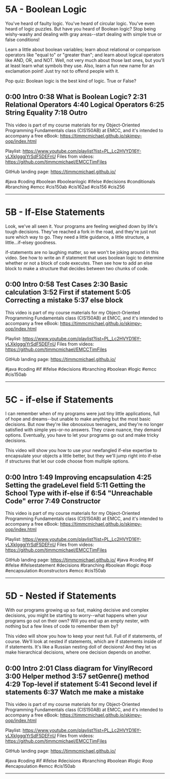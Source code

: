 # 5A - Boolean Logic

You've heard of faulty logic. You've heard of circular logic. You've even heard of logic puzzles. But have you heard of Boolean logic? Stop being wishy-washy and dealing with gray areas--start dealing with simple true or false conditions!

Learn a little about boolean variables; learn about relational or comparison operators like "equal to" or "greater than"; and learn about logical operators like AND, OR, and NOT. Well, not very much about those last ones, but you'll at least learn what symbols they use. Also, learn a fun new name for an exclamation point! Just try not to offend people with it.

Pop quiz: Boolean logic is the best kind of logic. True or False?

0:00 Intro
0:38 What is Boolean Logic?
2:31 Relational Operators
4:40 Logical Operators
6:25 String Equality
7:18 Outro
----
This video is part of my course materials for my Object-Oriented Programming Fundamentals class (CIS150AB) at EMCC, and it's intended to accompany a free eBook: https://timmcmichael.github.io/skimpy-oop/index.html

Playlist: https://www.youtube.com/playlist?list=PL_Lc2HVYD16Y-vLXkIgggjYrSdF5DEFnU
Files from videos: https://github.com/timmcmichael/EMCCTimFiles 

GitHub landing page: https://timmcmichael.github.io/

#java #coding #boolean #booleanlogic #ifelse #decisions #conditionals #branching #emcc #cis150ab #cis162ad #cis156 #cis256

---------------------


# 5B - If-Else Statements

Look, we've all seen it. Your programs are feeling weighed down by life's tough decisions. They've reached a fork in the road, and they're just not sure which way to go. They need a little guidance, a little structure, a little...if-elsey goodness.

if-statements are no laughing matter, so we won't be joking around in this video. See how to write an if statement that uses boolean logic to determine whether or not a block of code executes. Then see how to add an else block to make a structure that decides between two chunks of code.

0:00 Intro
0:58 Test Cases
2:30 Basic calculation
3:52 First if statement
5:05 Correcting a mistake
5:37 else block
----
This video is part of my course materials for my Object-Oriented Programming Fundamentals class (CIS150AB) at EMCC, and it's intended to accompany a free eBook: https://timmcmichael.github.io/skimpy-oop/index.html

Playlist: https://www.youtube.com/playlist?list=PL_Lc2HVYD16Y-vLXkIgggjYrSdF5DEFnU
Files from videos: https://github.com/timmcmichael/EMCCTimFiles 

GitHub landing page: https://timmcmichael.github.io/

#java #coding #if #ifelse #decisions #branching #boolean #logic #emcc #cis150ab

---------------------

# 5C - if-else if Statements

I can remember when of my programs were just tiny little applications, full of hope and dreams--but unable to make anything but the most basic decisions. But now they're like obnosxious teenagers, and they're no longer satisfied with simple yes-or-no answers. They crave nuance, they demand options. Eventually, you have to let your programs go out and make tricky decisions. 

This video will show you how to use your newfangled if-else expertise to encapsulate your objects a little better, but they we'll jump right into if-else if structures that let our code choose from multiple options.

0:00 Intro
1:49 Improving encapsulation 
4:25 Setting the gradeLevel field
5:11 Getting the School Type with if-else if
6:54 "Unreachable Code" error
7:49 Constructor
----
This video is part of my course materials for my Object-Oriented Programming Fundamentals class (CIS150AB) at EMCC, and it's intended to accompany a free eBook: https://timmcmichael.github.io/skimpy-oop/index.html

Playlist: https://www.youtube.com/playlist?list=PL_Lc2HVYD16Y-vLXkIgggjYrSdF5DEFnU
Files from videos: https://github.com/timmcmichael/EMCCTimFiles 

GitHub landing page: https://timmcmichael.github.io/
#java #coding #if #ifelse #ifelsestatement #decisions #branching #boolean #logic #oop #encapsulation #constructors #emcc #cis150ab

---------------------

# 5D - Nested if Statements

With our programs growing up so fast, making decisive and complex decisions, you might be starting to worry--what happens when your programs go out on their own? Will you end up an empty nester, with nothing but a few lines of code to remember them by?

This video will show you how to keep your nest full. Full of if statements, of course. We'll look at nested if statements, which are if statements inside of if statements. It's like a Russian nesting doll of decisions! And they let us make hierarchical decisions, where one decision depends on another.

0:00 Intro
2:01 Class diagram for VinylRecord
3:00 Helper method
3:57 setGenre() method
4:29 Top-level if statement
5:41 Second level if statements
6:37 Watch me make a mistake
----
This video is part of my course materials for my Object-Oriented Programming Fundamentals class (CIS150AB) at EMCC, and it's intended to accompany a free eBook: https://timmcmichael.github.io/skimpy-oop/index.html

Playlist: https://www.youtube.com/playlist?list=PL_Lc2HVYD16Y-vLXkIgggjYrSdF5DEFnU
Files from videos: https://github.com/timmcmichael/EMCCTimFiles 

GitHub landing page: https://timmcmichael.github.io/

#java #coding #if #ifelse #decisions #branching #boolean #logic #oop #encapsulation #emcc #cis150ab

---------------------



